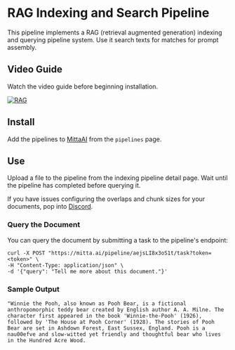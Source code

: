 # RAG Indexing and Search Pipeline
This pipeline implements a RAG (retrieval augmented generation) indexing and querying pipeline system. Use it search texts for matches for prompt assembly.

## Video Guide
Watch the video guide before beginning installation.

[![RAG](https://img.youtube.com/vi/nlnFbU88sdg/0.jpg)](https://www.youtube.com/watch?v=nlnFbU88sdg)

## Install
Add the pipelines to [MittaAI](https://mitta.ai) from the `pipelines` page. 

## Use
Upload a file to the pipeline from the indexing pipeline detail page. Wait until the pipeline has completed before querying it.

If you have issues configuring the overlaps and chunk sizes for your documents, pop into [Discord](https://discord.com/invite/SxwcVGQ8j9).

### Query the Document
You can query the document by submitting a task to the pipeline's endpoint:

```
curl -X POST "https://mitta.ai/pipeline/aejsLI8x3oS1t/task?token=<token>" \
-H "Content-Type: application/json" \
-d '{"query": "Tell me more about this document."}'
```

### Sample Output
```
"Winnie the Pooh, also known as Pooh Bear, is a fictional anthropomorphic teddy bear created by English author A. A. Milne. The character first appeared in the book 'Winnie-the-Pooh' (1926), followed by 'The House at Pooh Corner' (1928). The stories of Pooh Bear are set in Ashdown Forest, East Sussex, England. Pooh is a nau00efve and slow-witted yet friendly and thoughtful bear who lives in the Hundred Acre Wood.
```
